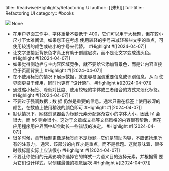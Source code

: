 title:: Readwise/Highlights/Refactoring UI
author:: [[未知]]
full-title:: Refactoring UI
category:: #books


![](https://res.weread.qq.com/wrepub/CB_GU956553tDaB6it6gYBSuDsp_parsecover)
None
- 在用户界面工作中，字体重量不要低于 400，它们可以用于大标题，但在较小尺寸下太难阅读。如果您正在考虑 使用较轻的字号来减轻某些文字的重点，可使用较浅的颜色或较小的字号来代替。 #Highlight #[[2024-04-07]]
- 让文字更接近背景色才真正有助于创建层次，而不是让文字变成浅灰色。 #Highlight #[[2024-04-07]]
- 如果觉得侧边栏与主内容区域竞争，就不要给它添加背景色，而是让内容直接位于页面背景上 #Highlight #[[2024-04-07]]
- 在不使用标签的情况下展示数据，就更容易强调重要信息或识别信息，从而 使界面更易于使用，同时也更有 "设计感"。 #Highlight #[[2024-04-07]]
- 通过缩小标签、降低对比度、使用较轻的字体或三者结合的方式来淡化标签。 #Highlight #[[2024-04-07]]
- 不要过于强调数据；数 据 仍然是重要的信息。通常只需在标签上使用较深的颜色，在数值上使用稍浅的颜色即可 #Highlight #[[2024-04-07]]
- 默认情况下，网络浏览器会为标题元素分配逐渐变小的字体大小，因此 h1 会很大，而 h6 则会很小。这对于文章或文档等文档风格的内容很有帮助，但在应用程序用户界面中却会助长一些错误的决定。 #Highlight #[[2024-04-07]]
- 很多时候，章节标题更像是标签而不是标题--它们是辅助内容，不应该抢走所有的注意力。
  通常，该部分的内容才是重点，而不是标题。这就意味着，很多时候标题实际上应该很小 #Highlight #[[2024-04-07]]
- 不要让你使用的元素影响你选择它的样式--为语义目的选择元素，并根据需
  要为它们设计样式，以创建最佳的视觉层次 #Highlight #[[2024-04-07]]